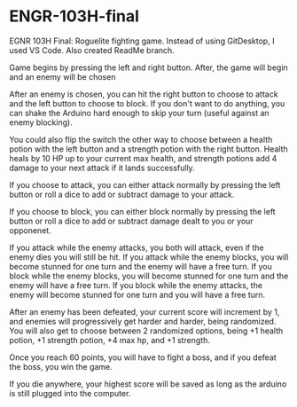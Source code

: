 # ENGR-103H-final
EGNR 103H Final: Roguelite fighting game.
Instead of using GitDesktop, I used VS Code.
Also created ReadMe branch.

Game begins by pressing the left and right button. After, the game will begin and an enemy will be chosen

After an enemy is chosen, you can hit the right button to choose to attack and the left button to choose to block.
If you don't want to do anything, you can shake the Arduino hard enough to skip your turn (useful against an enemy blocking).

You could also flip the switch the other way to choose between a health potion with the left button and a strength potion with the right button.
Health heals by 10 HP up to your current max health, and strength potions add 4 damage to your next attack if it lands successfully.

If you choose to attack, you can either attack normally by pressing the left button or roll a dice to add or subtract damage to your attack.

If you choose to block, you can either block normally by pressing the left button or roll a dice to add or subtract damage dealt to you or your opponenet.

If you attack while the enemy attacks, you both will attack, even if the enemy dies you will still be hit.
If you attack while the enemy blocks, you will become stunned for one turn and the enemy will have a free turn.
If you block while the enemy blocks, you will become stunned for one turn and the enemy will have a free turn.
If you block while the enemy attacks, the enemy will become stunned for one turn and you will have a free turn.

After an enemy has been defeated, your current score will increment by 1, and enemies will progressively get harder and harder, being randomized.
You will also get to choose between 2 randomized options, being +1 health potion, +1 strength potion, +4 max hp, and +1 strength.

Once you reach 60 points, you will have to fight a boss, and if you defeat the boss, you win the game.

If you die anywhere, your highest score will be saved as long as the arduino is still plugged into the computer.